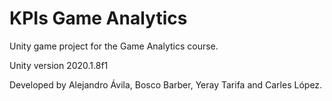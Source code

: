 # KPIs Game Analytics
Unity game project for the Game Analytics course.

Unity version 2020.1.8f1

Developed by Alejandro Ávila, Bosco Barber, Yeray Tarifa and Carles López.
